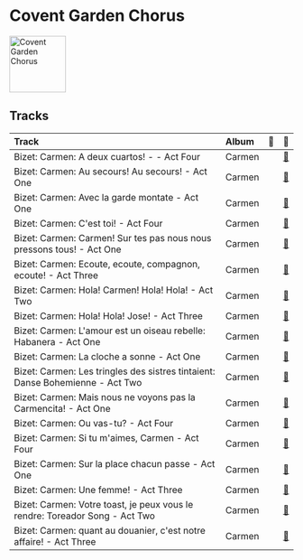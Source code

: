 
# Covent Garden Chorus


<img src="nan" alt="Covent Garden Chorus" width="100" />

## Tracks

| Track                                                                         | Album   | 💚   | 🔗                                                          |
|:------------------------------------------------------------------------------|:--------|:----|:-----------------------------------------------------------|
| Bizet: Carmen: A deux cuartos! - - Act Four                                   | Carmen  |     | [🔗](https://open.spotify.com/track/2WPJC59DU0420drLn7alZQ) |
| Bizet: Carmen: Au secours! Au secours! - Act One                              | Carmen  |     | [🔗](https://open.spotify.com/track/31ve9B9fWTLeJihbYINnku) |
| Bizet: Carmen: Avec la garde montate - Act One                                | Carmen  |     | [🔗](https://open.spotify.com/track/1Hs7UXHAe2rk6Ui3RZZ6D3) |
| Bizet: Carmen: C'est toi! - Act Four                                          | Carmen  |     | [🔗](https://open.spotify.com/track/4HwlcefvFSUw2BqjYUDmZT) |
| Bizet: Carmen: Carmen! Sur tes pas nous nous pressons tous! - Act One         | Carmen  |     | [🔗](https://open.spotify.com/track/5mI0cSVqMFHS0nEqPeiuyA) |
| Bizet: Carmen: Ecoute, ecoute, compagnon, ecoute! - Act Three                 | Carmen  |     | [🔗](https://open.spotify.com/track/7sXR2q4FuSKOAPYvmmBjh3) |
| Bizet: Carmen: Hola! Carmen! Hola! Hola! - Act Two                            | Carmen  |     | [🔗](https://open.spotify.com/track/4v4nQkmWVvHdJCOltOET4T) |
| Bizet: Carmen: Hola! Hola! Jose! - Act Three                                  | Carmen  |     | [🔗](https://open.spotify.com/track/5Ry7XJspWYFgLlsBlEY7vV) |
| Bizet: Carmen: L'amour est un oiseau rebelle: Habanera - Act One              | Carmen  |     | [🔗](https://open.spotify.com/track/0lgEqdn3soGF9YcgxoK0BL) |
| Bizet: Carmen: La cloche a sonne - Act One                                    | Carmen  |     | [🔗](https://open.spotify.com/track/3FTSrLixJNK0WN0WHsxYh7) |
| Bizet: Carmen: Les tringles des sistres tintaient: Danse Bohemienne - Act Two | Carmen  |     | [🔗](https://open.spotify.com/track/7gMjPhMs89d43tQc6NlFzT) |
| Bizet: Carmen: Mais nous ne voyons pas la Carmencita! - Act One               | Carmen  |     | [🔗](https://open.spotify.com/track/59jfGq63Sdxq3p1KItuAxc) |
| Bizet: Carmen: Ou vas-tu? - Act Four                                          | Carmen  |     | [🔗](https://open.spotify.com/track/3EYNsubAMVu77iazMgBHLN) |
| Bizet: Carmen: Si tu m'aimes, Carmen - Act Four                               | Carmen  |     | [🔗](https://open.spotify.com/track/7mhHuuqPP8fvcAWbODyuiw) |
| Bizet: Carmen: Sur la place chacun passe - Act One                            | Carmen  |     | [🔗](https://open.spotify.com/track/6nkDZ62N3kw0b1yuYBa5y7) |
| Bizet: Carmen: Une femme! - Act Three                                         | Carmen  |     | [🔗](https://open.spotify.com/track/5ipiLIj4QAvF898KvmIuLo) |
| Bizet: Carmen: Votre toast, je peux vous le rendre: Toreador Song - Act Two   | Carmen  |     | [🔗](https://open.spotify.com/track/18wc2PPJ8MaOnbTcjGKCai) |
| Bizet: Carmen: quant au douanier, c'est notre affaire! - Act Three            | Carmen  |     | [🔗](https://open.spotify.com/track/3z87xDPc6Yc57Npcw2sOHM) |